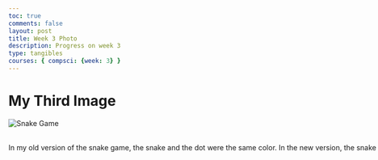 ```yaml
---
toc: true
comments: false
layout: post
title: Week 3 Photo
description: Progress on week 3
type: tangibles
courses: { compsci: {week: 3} }
---
```


<html>
<head>
    <title>Progress</title>
</head>
<body>
    <h1>My Third Image</h1> 
<img src="{{site.baseurl}}/images/ScreenShot.png" alt="Snake Game">
<style>
  .multiline-paragraph {
    width: 1000px; /* Set the desired width */
    white-space: pre-wrap; /* Allow text to wrap within the paragraph */
  }
</style>

<p class="multiline-paragraph"> 
In my old version of the snake game, the snake and the dot were the same color. In the new version, the snake is green and the dot is red.

</p>


</body>
</html>

